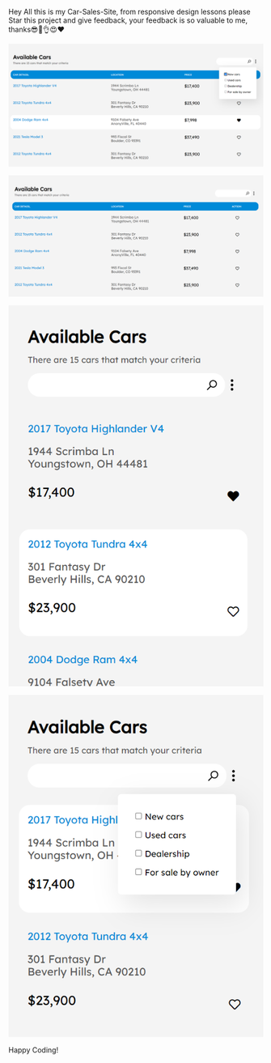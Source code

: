 Hey All this is my Car-Sales-Site, from responsive design lessons please Star this project and give feedback, your feedback is so valuable to me, thanks😎🥳👌😍❤️



![Alt text](<Screenshot 2024-01-18 094537.png>)


![Alt text](<Screenshot 2024-01-18 093649.png>) 


![Alt text](<Screenshot 2024-01-18 093804.png>) 


![Alt text](<Screenshot 2024-01-18 093748.png>)


Happy Coding!